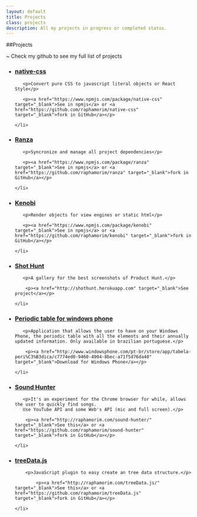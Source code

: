 ```yaml
---
layout: default
title: Projects
class: projects
description: All my projects in progress or completed status.
---
```


##Projects

~ Check my github to see my full list of projects

<ul id="exp">
    <li>
       <h3><a href="https://www.npmjs.com/package/native-css">native-css</a></h3>

       <p>Convert pure CSS to javascript literal objects or React Style</p>

       <p><a href="https://www.npmjs.com/package/native-css" target="_blank">See in npmjs</a> or <a href="https://github.com/raphamorim/native-css" target="_blank">fork in GitHub</a></p>

    </li>
</ul>

<ul id="exp">
    <li>
       <h3><a href="https://www.npmjs.com/package/ranza">Ranza</a></h3>

       <p>Syncronize and manage all project dependencies</p>

       <p><a href="https://www.npmjs.com/package/ranza" target="_blank">See in npmjs</a> or <a href="https://github.com/raphamorim/ranza" target="_blank">fork in GitHub</a></p>

    </li>
</ul>

<ul id="exp">
    <li>
       <h3><a href="https://www.npmjs.com/package/kenobi">Kenobi</a></h3>

       <p>Render objects for view engines or static html</p>

       <p><a href="https://www.npmjs.com/package/kenobi" target="_blank">See in npmjs</a> or <a href="https://github.com/raphamorim/kenobi" target="_blank">fork in GitHub</a></p>

    </li>
</ul>

<ul id="exp">
    <li>
       <h3><a href="http://shothunt.herokuapp.com">Shot Hunt</a></h3>

       <p>A gallery for the best screenshots of Product Hunt.</p>

        <p><a href="http://shothunt.herokuapp.com" target="_blank">See project</a></p>

    </li>
</ul>

<ul id="exp">
    <li>
       <h3><a href="http://www.windowsphone.com/pt-br/store/app/tabela-peri%C3%B3dica/c7774ed0-9460-4904-8bec-a71f5d76da40">Periodic table for windows phone</a></h3>

       <p>Application that allows the user to have on your Windows Phone, the periodic table with all the elements and their annually updated information. Only available in brazilian portuguese.</p>

        <p><a href="http://www.windowsphone.com/pt-br/store/app/tabela-peri%C3%B3dica/c7774ed0-9460-4904-8bec-a71f5d76da40" target="_blank">Download for Windows Phone</a></p>

    </li>
</ul>

<ul id="exp">
    <li>
       <h3><a href="http://raphamorim.com/sound-hunter/">Sound Hunter </a></h3>

       <p>It's an experiment for the Chrome browser for while, allows the user to quickly find songs.
       Use YouTube API and some Web's API (mic and full screen).</p>

        <p><a href="http://raphamorim.com/sound-hunter/" target="_blank">See this</a> or <a href="https://github.com/raphamorim/sound-hunter" target="_blank">fork in GitHub</a></p>

    </li>
</ul>

<ul id="exp">
    <li>
        <h3><a href="https://github.com/raphamorim/treeData.js">treeData.js </a></h3>

        <p>JavaScript plugin to easy create an tree data structure.</p>

            <p><a href="http://raphamorim.com/treeData.js/" target="_blank">See this</a> or <a href="https://github.com/raphamorim/treeData.js" target="_blank">fork in GitHub</a></p>

    </li>
</ul>

<br><br>
